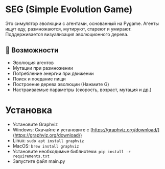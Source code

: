 # SEG (Simple Evolution Game)

Это симулятор эволюции с агентами, основанный на Pygame. Агенты ищут еду, размножаются, мутируют, стареют и умирают. Поддерживается визуализация эволюционного дерева.
## 🧬 Возможности

- Эволюция агентов
- Мутации при размножении
- Потребление энергии при движении
- Поиск и поедание пищи
- Построение дерева эволюции (Нажмите G)
- Настраиваемые параметры (скорость, возраст, мутация и др.)

##

# Установка
- Установите Graphviz
- Windows:
Скачайте и установите с [https://graphviz.org/download/](https://graphviz.org/download/)
- Linux:  ```sudo apt install graphviz```
- MacOS: ```brew install graphviz```
- Установите необходимые библиотеки: ```pip install -r requirements.txt```
- Запустите файл main.py

